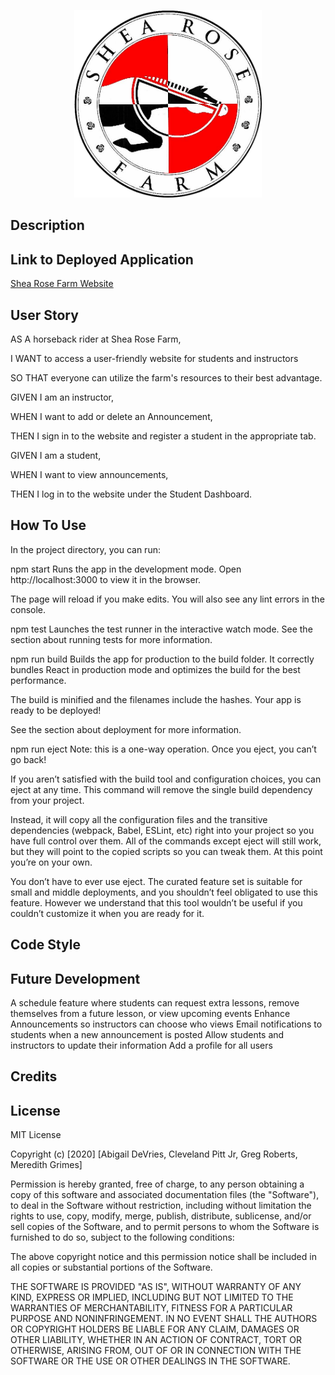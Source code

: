 <p align=center>
<img src="./client/src/assets/images/sheaRoseLogo.png" width=300>
</p>

## Description



## Link to Deployed Application
[Shea Rose Farm Website](url)

## User Story

AS A horseback rider at Shea Rose Farm,

I WANT to access a user-friendly website for students and instructors

SO THAT everyone can utilize the farm's resources to their best advantage.

GIVEN I am an instructor,

WHEN I want to add or delete an Announcement,

THEN I sign in to the website and register a student in the appropriate tab.

GIVEN I am a student,

WHEN I want to view announcements,

THEN I log in to the website under the Student Dashboard.

## How To Use

In the project directory, you can run:

npm start
Runs the app in the development mode.
Open http://localhost:3000 to view it in the browser.

The page will reload if you make edits.
You will also see any lint errors in the console.

npm test
Launches the test runner in the interactive watch mode.
See the section about running tests for more information.

npm run build
Builds the app for production to the build folder.
It correctly bundles React in production mode and optimizes the build for the best performance.

The build is minified and the filenames include the hashes.
Your app is ready to be deployed!

See the section about deployment for more information.

npm run eject
Note: this is a one-way operation. Once you eject, you can’t go back!

If you aren’t satisfied with the build tool and configuration choices, you can eject at any time. This command will remove the single build dependency from your project.

Instead, it will copy all the configuration files and the transitive dependencies (webpack, Babel, ESLint, etc) right into your project so you have full control over them. All of the commands except eject will still work, but they will point to the copied scripts so you can tweak them. At this point you’re on your own.

You don’t have to ever use eject. The curated feature set is suitable for small and middle deployments, and you shouldn’t feel obligated to use this feature. However we understand that this tool wouldn’t be useful if you couldn’t customize it when you are ready for it.

## Code Style



## Future Development 

A schedule feature where students can request extra lessons, remove themselves from a future lesson, or view upcoming events
Enhance Announcements so instructors can choose who views
Email notifications to students when a new announcement is posted
Allow students and instructors to update their information
Add a profile for all users


## Credits



## License 

MIT License

Copyright (c) [2020] [Abigail DeVries, Cleveland Pitt Jr, Greg Roberts, Meredith Grimes]

Permission is hereby granted, free of charge, to any person obtaining a copy
of this software and associated documentation files (the "Software"), to deal
in the Software without restriction, including without limitation the rights
to use, copy, modify, merge, publish, distribute, sublicense, and/or sell
copies of the Software, and to permit persons to whom the Software is
furnished to do so, subject to the following conditions:

The above copyright notice and this permission notice shall be included in all
copies or substantial portions of the Software.

THE SOFTWARE IS PROVIDED "AS IS", WITHOUT WARRANTY OF ANY KIND, EXPRESS OR
IMPLIED, INCLUDING BUT NOT LIMITED TO THE WARRANTIES OF MERCHANTABILITY,
FITNESS FOR A PARTICULAR PURPOSE AND NONINFRINGEMENT. IN NO EVENT SHALL THE
AUTHORS OR COPYRIGHT HOLDERS BE LIABLE FOR ANY CLAIM, DAMAGES OR OTHER
LIABILITY, WHETHER IN AN ACTION OF CONTRACT, TORT OR OTHERWISE, ARISING FROM,
OUT OF OR IN CONNECTION WITH THE SOFTWARE OR THE USE OR OTHER DEALINGS IN THE
SOFTWARE.
